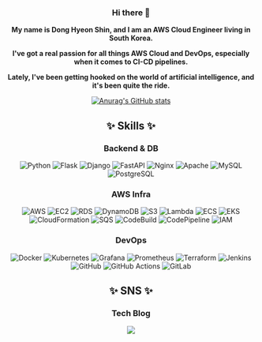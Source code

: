 <div align="center">

### Hi there 👋
**My name is Dong Hyeon Shin, and I am an AWS Cloud Engineer living in South Korea.**

**I've got a real passion for all things AWS Cloud and DevOps, especially when it comes to CI-CD pipelines.**

**Lately, I've been getting hooked on the world of artificial intelligence, and it's been quite the ride.**

[![Anurag's GitHub stats](https://github-readme-stats.vercel.app/api?donghyeon_shin=anuraghazra)](https://github.com/anuraghazra/github-readme-stats)

## ✨ Skills ✨
### Backend & DB
![Python](https://img.shields.io/badge/-Python-%233776AB?style=flat-square&logo=Python&logoColor=white)
![Flask](https://img.shields.io/badge/-Flask-%23000?style=flat-square&logo=Flask&logoColor=white)
![Django](https://img.shields.io/badge/-Django-%23092E20?style=flat-square&logo=Django&logoColor=white)
![FastAPI](https://img.shields.io/badge/-FastAPI-009688?style=flat-square&logo=FastAPI&logoColor=white)
![Nginx](https://img.shields.io/badge/-Nginx-%23009639?style=flat-square&logo=Nginx&logoColor=white)
![Apache](https://img.shields.io/badge/-Apache-%23D22128?style=flat-square&logo=Apache&logoColor=white)
![MySQL](https://img.shields.io/badge/-MySQL-%234479A1?style=flat-square&logo=MySQL&logoColor=white)
![PostgreSQL](https://img.shields.io/badge/-PostgreSQL-%23336791?style=flat-square&logo=PostgreSQL&logoColor=white)


### AWS Infra
![AWS](https://img.shields.io/badge/-AWS-%23FF9900?style=flat-square&logo=amazon-aws&logoColor=white)
![EC2](https://img.shields.io/badge/AWS-EC2-orange?style=flat-square&logo=Amazon-AWS&logoColor=white)
![RDS](https://img.shields.io/badge/AWS-RDS-orange?style=flat-square&logo=Amazon-AWS&logoColor=white)
![DynamoDB](https://img.shields.io/badge/AWS-DynamoDB-orange?style=flat-square&logo=Amazon-AWS&logoColor=white)
![S3](https://img.shields.io/badge/AWS-S3-orange?style=flat-square&logo=Amazon-AWS&logoColor=white)
![Lambda](https://img.shields.io/badge/AWS-Lambda-orange?style=flat-square&logo=Amazon-AWS&logoColor=white)
![ECS](https://img.shields.io/badge/AWS-ECS-orange?style=flat-square&logo=Amazon-AWS&logoColor=white)
![EKS](https://img.shields.io/badge/AWS-EKS-orange?style=flat-square&logo=Amazon-AWS&logoColor=white)
![CloudFormation](https://img.shields.io/badge/AWS-CloudFormation-orange?style=flat-square&logo=Amazon-AWS&logoColor=white)
![SQS](https://img.shields.io/badge/AWS-SQS-orange?style=flat-square&logo=Amazon-AWS&logoColor=white)
![CodeBuild](https://img.shields.io/badge/AWS-CodeBuild-orange?style=flat-square&logo=Amazon-AWS&logoColor=white)
![CodePipeline](https://img.shields.io/badge/AWS-CodePipeline-orange?style=flat-square&logo=Amazon-AWS&logoColor=white)
![IAM](https://img.shields.io/badge/AWS-IAM-orange?style=flat-square&logo=Amazon-AWS&logoColor=white)

### DevOps
![Docker](https://img.shields.io/badge/-Docker-%232496ED?style=flat-square&logo=Docker&logoColor=white)
![Kubernetes](https://img.shields.io/badge/-Kubernetes-%23326CE5?style=flat-square&logo=Kubernetes&logoColor=white)
![Grafana](https://img.shields.io/badge/Grafana-000000?style=flat-square&logo=grafana&logoColor=white)
![Prometheus](https://img.shields.io/badge/Prometheus-E6522C?style=flat-square&logo=prometheus&logoColor=white)
![Terraform](https://img.shields.io/badge/-Terraform-%235835CC?style=flat-square&logo=Terraform&logoColor=white)
![Jenkins](https://img.shields.io/badge/-Jenkins-%23D24939?style=flat-square&logo=Jenkins&logoColor=white)
![GitHub](https://img.shields.io/badge/GitHub-100000?style=flat-square&logo=github&logoColor=white)
![GitHub Actions](https://img.shields.io/badge/GitHub_Actions-2088FF?style=flat-square&logo=github-actions&logoColor=white)
![GitLab](https://img.shields.io/badge/GitLab-FCA121?style=flat-square&logo=gitlab&logoColor=white)

## ✨ SNS ✨
### Tech Blog
<a href="https://sdhcokr.tistory.com/"><img src="https://img.shields.io/badge/Tech blog-20C997?style=flat-square&logo=Velog&&logoColor=white"/></a>

</div>


<!--
**dongkoony/dongkoony** is a ✨ _special_ ✨ repository because its `README.md` (this file) appears on your GitHub profile.

Here are some ideas to get you started:

- 🔭 I’m currently working on ...
- 🌱 I’m currently learning ...
- 👯 I’m looking to collaborate on ...
- 🤔 I’m looking for help with ...
- 💬 Ask me about ...
- 📫 How to reach me: ...
- 😄 Pronouns: ...
- ⚡ Fun fact: ...
-->
